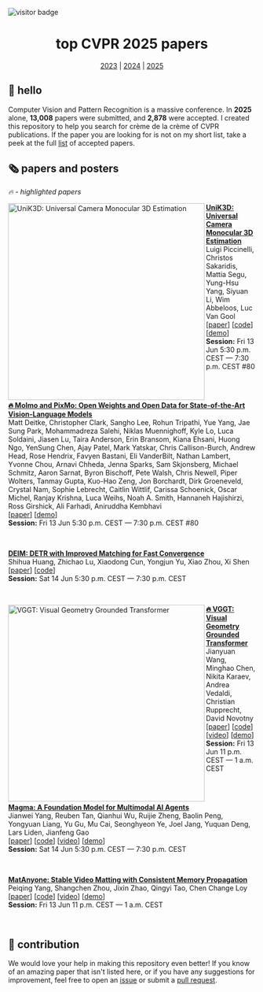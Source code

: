 ![visitor badge](https://visitor-badge.laobi.icu/badge?page_id=SkalskiP.top-cvpr-2025-papers)

<div align="center">
  <h1 align="center">top CVPR 2025 papers</h1>
  <a href="https://github.com/SkalskiP/top-cvpr-2023-papers">2023</a> | <a href="https://github.com/SkalskiP/top-cvpr-2024-papers">2024</a> | <a href="https://github.com/SkalskiP/top-cvpr-2025-papers">2025</a>
</div>

## 👋 hello

Computer Vision and Pattern Recognition is a massive conference. In **2025** alone,
**13,008** papers were submitted, and **2,878** were accepted. I created this repository
to help you search for crème de la crème of CVPR publications. If the paper you are
looking for is not on my short list, take a peek at the full
[list](https://cvpr.thecvf.com/Conferences/2025/AcceptedPapers) of accepted papers.

## 🗞️ papers and posters

*🔥 - highlighted papers*

<!--- AUTOGENERATED_PAPERS_LIST -->
<!---
   WARNING: DO NOT EDIT THIS LIST MANUALLY. IT IS AUTOMATICALLY GENERATED.
   HEAD OVER TO https://github.com/SkalskiP/top-cvpr-2025-papers/blob/master/CONTRIBUTING.md FOR MORE DETAILS ON HOW TO MAKE CHANGES PROPERLY.
-->

<p align="left">
    <a href="https://cvpr.thecvf.com/media/PosterPDFs/CVPR%202025/32554.png?t=1748195633.2703488" title="UniK3D: Universal Camera Monocular 3D Estimation">
        <img src="https://cvpr.thecvf.com/media/PosterPDFs/CVPR%202025/32554.png?t=1748195633.2703488" alt="UniK3D: Universal Camera Monocular 3D Estimation" width="400px" align="left" />
    </a>
    <a href="https://arxiv.org/abs/2503.16591" title="UniK3D: Universal Camera Monocular 3D Estimation">
        <strong>UniK3D: Universal Camera Monocular 3D Estimation</strong>
    </a>
    <br/>
    Luigi Piccinelli, Christos Sakaridis, Mattia Segu, Yung-Hsu Yang, Siyuan Li, Wim Abbeloos, Luc Van Gool
    <br/>
    [<a href="https://arxiv.org/abs/2503.16591">paper</a>] [<a href="https://github.com/lpiccinelli-eth/UniK3D">code</a>]  [<a href="https://huggingface.co/spaces/lpiccinelli/UniK3D-demo">demo</a>] 
    <br/>
    <strong>Session:</strong> Fri 13 Jun 5:30 p.m. CEST — 7:30 p.m. CEST #80
</p>
<br/>
<br/>


<p align="left">
    <a href="https://arxiv.org/abs/2409.17146" title="Molmo and PixMo: Open Weights and Open Data for State-of-the-Art Vision-Language Models">
        <strong>🔥 Molmo and PixMo: Open Weights and Open Data for State-of-the-Art Vision-Language Models</strong>
    </a>
    <br/>
    Matt Deitke, Christopher Clark, Sangho Lee, Rohun Tripathi, Yue Yang, Jae Sung Park, Mohammadreza Salehi, Niklas Muennighoff, Kyle Lo, Luca Soldaini, Jiasen Lu, Taira Anderson, Erin Bransom, Kiana Ehsani, Huong Ngo, YenSung Chen, Ajay Patel, Mark Yatskar, Chris Callison-Burch, Andrew Head, Rose Hendrix, Favyen Bastani, Eli VanderBilt, Nathan Lambert, Yvonne Chou, Arnavi Chheda, Jenna Sparks, Sam Skjonsberg, Michael Schmitz, Aaron Sarnat, Byron Bischoff, Pete Walsh, Chris Newell, Piper Wolters, Tanmay Gupta, Kuo-Hao Zeng, Jon Borchardt, Dirk Groeneveld, Crystal Nam, Sophie Lebrecht, Caitlin Wittlif, Carissa Schoenick, Oscar Michel, Ranjay Krishna, Luca Weihs, Noah A. Smith, Hannaneh Hajishirzi, Ross Girshick, Ali Farhadi, Aniruddha Kembhavi
    <br/>
    [<a href="https://arxiv.org/abs/2409.17146">paper</a>]   [<a href="https://huggingface.co/spaces/akhaliq/Molmo-7B-D-0924">demo</a>] 
    <br/>
    <strong>Session:</strong> Fri 13 Jun 5:30 p.m. CEST — 7:30 p.m. CEST #80
</p>
<br/>


<p align="left">
    <a href="https://arxiv.org/abs/2412.04234" title="DEIM: DETR with Improved Matching for Fast Convergence">
        <strong>DEIM: DETR with Improved Matching for Fast Convergence</strong>
    </a>
    <br/>
    Shihua Huang, Zhichao Lu, Xiaodong Cun, Yongjun Yu, Xiao Zhou, Xi Shen
    <br/>
    [<a href="https://arxiv.org/abs/2412.04234">paper</a>] [<a href="https://github.com/ShihuaHuang95/DEIM">code</a>]   
    <br/>
    <strong>Session:</strong> Sat 14 Jun 5:30 p.m. CEST — 7:30 p.m. CEST
</p>
<br/>


<p align="left">
    <a href="https://cvpr.thecvf.com/media/PosterPDFs/CVPR%202025/33969.png?t=1748740040.9726639" title="VGGT: Visual Geometry Grounded Transformer">
        <img src="https://cvpr.thecvf.com/media/PosterPDFs/CVPR%202025/33969.png?t=1748740040.9726639" alt="VGGT: Visual Geometry Grounded Transformer" width="400px" align="left" />
    </a>
    <a href="https://arxiv.org/abs/2503.11651" title="VGGT: Visual Geometry Grounded Transformer">
        <strong>🔥 VGGT: Visual Geometry Grounded Transformer</strong>
    </a>
    <br/>
    Jianyuan Wang, Minghao Chen, Nikita Karaev, Andrea Vedaldi, Christian Rupprecht, David Novotny
    <br/>
    [<a href="https://arxiv.org/abs/2503.11651">paper</a>] [<a href="https://github.com/facebookresearch/vggt">code</a>] [<a href="https://youtu.be/7ZYwJEpCUUA">video</a>] [<a href="https://huggingface.co/spaces/facebook/vggt">demo</a>] 
    <br/>
    <strong>Session:</strong> Fri 13 Jun 11 p.m. CEST — 1 a.m. CEST
</p>
<br/>
<br/>


<p align="left">
    <a href="https://arxiv.org/abs/2502.13130" title="Magma: A Foundation Model for Multimodal AI Agents">
        <strong>Magma: A Foundation Model for Multimodal AI Agents</strong>
    </a>
    <br/>
    Jianwei Yang, Reuben Tan, Qianhui Wu, Ruijie Zheng, Baolin Peng, Yongyuan Liang, Yu Gu, Mu Cai, Seonghyeon Ye, Joel Jang, Yuquan Deng, Lars Liden, Jianfeng Gao
    <br/>
    [<a href="https://arxiv.org/abs/2502.13130">paper</a>] [<a href="https://github.com/microsoft/Magma">code</a>] [<a href="https://www.youtube.com/watch?v=SbfzvUU5yM8">video</a>] [<a href="https://huggingface.co/spaces/microsoft/Magma-UI">demo</a>] 
    <br/>
    <strong>Session:</strong> Sat 14 Jun 5:30 p.m. CEST — 7:30 p.m. CEST
</p>
<br/>


<p align="left">
    <a href="https://arxiv.org/abs/2501.14677" title="MatAnyone: Stable Video Matting with Consistent Memory Propagation">
        <strong>MatAnyone: Stable Video Matting with Consistent Memory Propagation</strong>
    </a>
    <br/>
    Peiqing Yang, Shangchen Zhou, Jixin Zhao, Qingyi Tao, Chen Change Loy
    <br/>
    [<a href="https://arxiv.org/abs/2501.14677">paper</a>] [<a href="https://github.com/pq-yang/MatAnyone">code</a>] [<a href="https://www.youtube.com/watch?v=oih0Zk-UW18">video</a>] [<a href="https://huggingface.co/spaces/PeiqingYang/MatAnyone">demo</a>] 
    <br/>
    <strong>Session:</strong> Fri 13 Jun 11 p.m. CEST — 1 a.m. CEST
</p>
<br/>

<!--- AUTOGENERATED_PAPERS_LIST -->

## 🦸 contribution

We would love your help in making this repository even better! If you know of an amazing
paper that isn't listed here, or if you have any suggestions for improvement, feel free
to open an
[issue](https://github.com/SkalskiP/top-cvpr-2025-papers/issues)
or submit a
[pull request](https://github.com/SkalskiP/top-cvpr-2025-papers/pulls).
